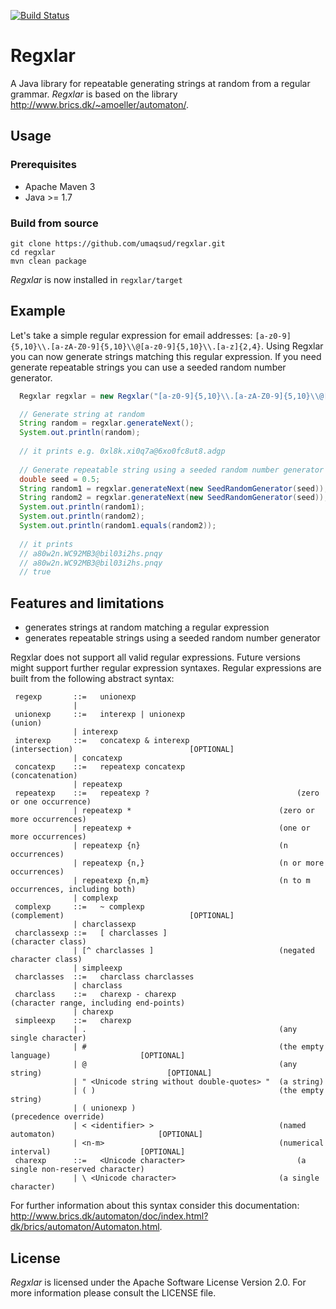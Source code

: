 [![Build Status](https://travis-ci.org/umaqsud/regxlar.svg?branch=master)](https://travis-ci.org/umaqsud/regxlar)

Regxlar
=======

A Java library for repeatable generating strings at random from a regular grammar. _Regxlar_ is based on the library http://www.brics.dk/~amoeller/automaton/.

## Usage

### Prerequisites
* Apache Maven 3
* Java >= 1.7

### Build from source

```
git clone https://github.com/umaqsud/regxlar.git
cd regxlar
mvn clean package
```

_Regxlar_ is now installed in `regxlar/target`

## Example

Let's take a simple regular expression for email addresses: `[a-z0-9]{5,10}\\.[a-zA-Z0-9]{5,10}\\@[a-z0-9]{5,10}\\.[a-z]{2,4}`. Using Regxlar you can now generate strings matching this regular expression. If you need generate repeatable strings you can use a seeded random number generator.

```java
  Regxlar regxlar = new Regxlar("[a-z0-9]{5,10}\\.[a-zA-Z0-9]{5,10}\\@[a-z0-9]{5,10}\\.[a-z]{2,4}");

  // Generate string at random
  String random = regxlar.generateNext();
  System.out.println(random);
  
  // it prints e.g. 0xl8k.xi0q7a@6xo0fc8ut8.adgp
  
  // Generate repeatable string using a seeded random number generator
  double seed = 0.5;
  String random1 = regxlar.generateNext(new SeedRandomGenerator(seed));
  String random2 = regxlar.generateNext(new SeedRandomGenerator(seed));
  System.out.println(random1);
  System.out.println(random2);
  System.out.println(random1.equals(random2));
  
  // it prints
  // a80w2n.WC92MB3@bil03i2hs.pnqy
  // a80w2n.WC92MB3@bil03i2hs.pnqy
  // true
```
## Features and limitations

* generates strings at random matching a regular expression
* generates repeatable strings using a seeded random number generator

Regxlar does not support all valid regular expressions. Future versions might support further regular expression syntaxes. Regular expressions are built from the following abstract syntax:

```
 regexp       ::=	unionexp		
              |			
 unionexp     ::=	interexp | unionexp							(union)	
              |	interexp		
 interexp     ::=	concatexp & interexp						(intersection)							[OPTIONAL]
              |	concatexp		
 concatexp    ::=	repeatexp concatexp							(concatenation)	
              |	repeatexp		
 repeatexp    ::=	repeatexp ?									(zero or one occurrence)	
              |	repeatexp *									(zero or more occurrences)	
              |	repeatexp +									(one or more occurrences)	
              |	repeatexp {n}								(n occurrences)	
              |	repeatexp {n,}								(n or more occurrences)	
              |	repeatexp {n,m}								(n to m occurrences, including both)	
              |	complexp		
 complexp     ::=	~ complexp									(complement)							[OPTIONAL]
              |	charclassexp		
 charclassexp ::=	[ charclasses ]								(character class)	
              |	[^ charclasses ]							(negated character class)	
              |	simpleexp		
 charclasses  ::=	charclass charclasses		
              |	charclass		
 charclass    ::=	charexp - charexp							(character range, including end-points)	
              |	charexp		
 simpleexp    ::=	charexp		
              |	.											(any single character)	
              |	#											(the empty language)					[OPTIONAL]
              |	@											(any string)							[OPTIONAL]
              |	" <Unicode string without double-quotes> "	(a string)	
              |	( )											(the empty string)	
              |	( unionexp )								(precedence override)	
              |	< <identifier> >							(named automaton)						[OPTIONAL]
              |	<n-m>										(numerical interval)					[OPTIONAL]
 charexp      ::=	<Unicode character>							(a single non-reserved character)	
              |	\ <Unicode character> 						(a single character)
```

For further information about this syntax consider this documentation: http://www.brics.dk/automaton/doc/index.html?dk/brics/automaton/Automaton.html.

## License

_Regxlar_ is licensed under the Apache Software License Version 2.0. For more
information please consult the LICENSE file.
